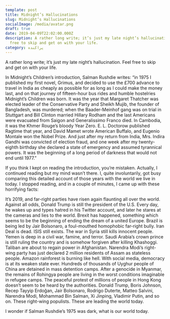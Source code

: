 ```yaml
---
template: post
title: Midnight’s Hallucinations
slug: Midnight’s Hallucinations
socialImage: /media/avatar.png
draft: true
date: 2019-04-09T22:02:00.000Z
description: A rather long write; it’s just my late night’s hallucination. Feel
  free to skip and get on with your life.
category: پراکنده
---
```

A rather long write; it’s just my late night’s hallucination. Feel free to skip and get on with your life.

In Midnight’s Children’s introduction, Salman Rushdie writes: “in 1975 I published my first novel, Grimus, and decided to use the £700 advance to travel in India as cheaply as possible for as long as I could make the money last, and on that journey of fifteen-hour bus rides and humble hostelries Midnight’s Children was born. It was the year that Margaret Thatcher was elected leader of the Conservative Party and Sheikh Mujib, the founder of Bangladesh, was murdered; when the Baader-Meinhof gang was on trial in Stuttgart and Bill Clinton married Hillary Rodham and the last Americans were evacuated from Saigon and Generalissimo Franco died. In Cambodia, it was the Khmer Rouge’s bloody Year Zero. E. L. Doctorow published Ragtime that year, and David Mamet wrote American Buffalo, and Eugenio Montale won the Nobel Prize. And just after my return from India, Mrs. Indira Gandhi was convicted of election fraud, and one week after my twenty-eighth birthday she declared a state of emergency and assumed tyrannical powers. It was the beginning of a long period of darkness that would not end until 1977.”

If you think I kept on reading the introduction, you’re mistaken. Actually, I continued reading but my mind wasn’t there. I, quite involuntarily, got busy comparing this detailed account of those years with the world we live in today. I stopped reading, and in a couple of minutes, I came up with these horrifying facts:

It’s 2019, and far-right parties have risen again flaunting all over the world. Against all odds, Donald Trump is still the president of the U.S. Every day, he wakes up and types hatred in his Twitter account, and later he stares at the cameras and lies to the world. Brexit has happened, something which seems to be the beginning of ending the dream of a united Europe. Brazil is being led by Jair Bolsonaro, a foul-mouthed homophobic far-right bully. Iran Deal is dead. ISIS still exists. The war in Syria still kills innocent people. Yemen is deep in a civil war, famine, and terror. Saudi Arabia’s crown prince is still ruling the country and is somehow forgiven after killing Khashoggi. Taliban are about to regain power in Afghanistan. Narendra Modi’s right-wing party has just declared 2 million residents of Assam as stateless people. Amazon rainforest is burning like hell. With social media, democracy is at its weaken state ever. Hundreds of thousands of Uyghur people of China are detained in mass detention camps. After a genocide in Myanmar, the remains of Rohingya people are living in the worst conditions imaginable in refugee camps. The peaceful protest of millions of people in Hong Kong doesn’t seem to be heard by the authorities. Donald Trump, Boris Johnson, Recep Tayyip Erdoğan, Jair Bolsonaro, Rodrigo Duterte, Matteo Salvini, Narendra Modi, Mohammad Bin Salman, Xi Jinping, Vladimir Putin, and so on. These right-wing populists. These are leading the world today.

I wonder if Salman Rushdie’s 1975 was dark, what is our world today.